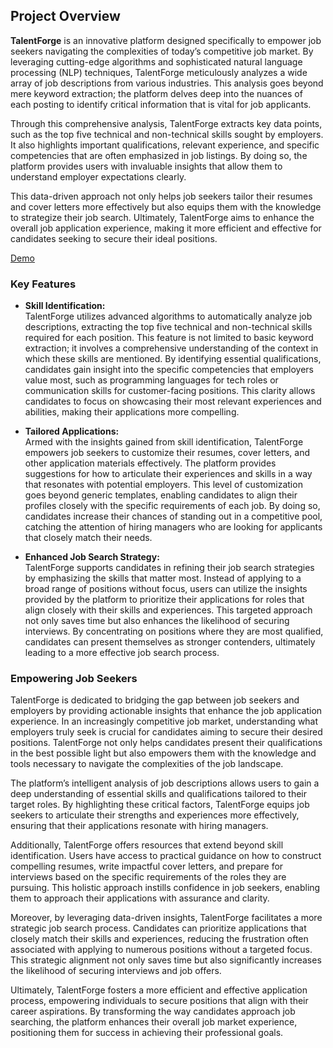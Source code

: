 ## Project Overview

**TalentForge** is an innovative platform designed specifically to empower job seekers navigating the complexities of today’s competitive job market. By leveraging cutting-edge algorithms and sophisticated natural language processing (NLP) techniques, TalentForge meticulously analyzes a wide array of job descriptions from various industries. This analysis goes beyond mere keyword extraction; the platform delves deep into the nuances of each posting to identify critical information that is vital for job applicants.

Through this comprehensive analysis, TalentForge extracts key data points, such as the top five technical and non-technical skills sought by employers. It also highlights important qualifications, relevant experience, and specific competencies that are often emphasized in job listings. By doing so, the platform provides users with invaluable insights that allow them to understand employer expectations clearly.

This data-driven approach not only helps job seekers tailor their resumes and cover letters more effectively but also equips them with the knowledge to strategize their job search. Ultimately, TalentForge aims to enhance the overall job application experience, making it more efficient and effective for candidates seeking to secure their ideal positions.


[Demo](Demo.mp4)


### Key Features

- **Skill Identification:**  
  TalentForge utilizes advanced algorithms to automatically analyze job descriptions, extracting the top five technical and non-technical skills required for each position. This feature is not limited to basic keyword extraction; it involves a comprehensive understanding of the context in which these skills are mentioned. By identifying essential qualifications, candidates gain insight into the specific competencies that employers value most, such as programming languages for tech roles or communication skills for customer-facing positions. This clarity allows candidates to focus on showcasing their most relevant experiences and abilities, making their applications more compelling.

- **Tailored Applications:**  
  Armed with the insights gained from skill identification, TalentForge empowers job seekers to customize their resumes, cover letters, and other application materials effectively. The platform provides suggestions for how to articulate their experiences and skills in a way that resonates with potential employers. This level of customization goes beyond generic templates, enabling candidates to align their profiles closely with the specific requirements of each job. By doing so, candidates increase their chances of standing out in a competitive pool, catching the attention of hiring managers who are looking for applicants that closely match their needs.

- **Enhanced Job Search Strategy:**  
  TalentForge supports candidates in refining their job search strategies by emphasizing the skills that matter most. Instead of applying to a broad range of positions without focus, users can utilize the insights provided by the platform to prioritize their applications for roles that align closely with their skills and experiences. This targeted approach not only saves time but also enhances the likelihood of securing interviews. By concentrating on positions where they are most qualified, candidates can present themselves as stronger contenders, ultimately leading to a more effective job search process.

### Empowering Job Seekers

TalentForge is dedicated to bridging the gap between job seekers and employers by providing actionable insights that enhance the job application experience. In an increasingly competitive job market, understanding what employers truly seek is crucial for candidates aiming to secure their desired positions. TalentForge not only helps candidates present their qualifications in the best possible light but also empowers them with the knowledge and tools necessary to navigate the complexities of the job landscape.

The platform’s intelligent analysis of job descriptions allows users to gain a deep understanding of essential skills and qualifications tailored to their target roles. By highlighting these critical factors, TalentForge equips job seekers to articulate their strengths and experiences more effectively, ensuring that their applications resonate with hiring managers. 

Additionally, TalentForge offers resources that extend beyond skill identification. Users have access to practical guidance on how to construct compelling resumes, write impactful cover letters, and prepare for interviews based on the specific requirements of the roles they are pursuing. This holistic approach instills confidence in job seekers, enabling them to approach their applications with assurance and clarity.

Moreover, by leveraging data-driven insights, TalentForge facilitates a more strategic job search process. Candidates can prioritize applications that closely match their skills and experiences, reducing the frustration often associated with applying to numerous positions without a targeted focus. This strategic alignment not only saves time but also significantly increases the likelihood of securing interviews and job offers.

Ultimately, TalentForge fosters a more efficient and effective application process, empowering individuals to secure positions that align with their career aspirations. By transforming the way candidates approach job searching, the platform enhances their overall job market experience, positioning them for success in achieving their professional goals.

